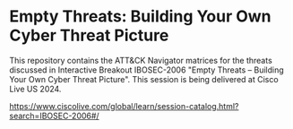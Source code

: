 # Empty Threats: Building Your Own Cyber Threat Picture

This repository contains the ATT&CK Navigator matrices for the threats discussed in Interactive Breakout IBOSEC-2006 "Empty Threats – Building Your Own Cyber Threat Picture". This session is being delivered at Cisco Live US 2024.

https://www.ciscolive.com/global/learn/session-catalog.html?search=IBOSEC-2006#/
